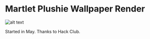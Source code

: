 # Martlet Plushie Wallpaper Render
![alt text](https://github.com/Boleklolo/BlenderPlush/blob/main/MartletPlushieWallpaperFinalRender.png?raw=true)

Started in May. Thanks to Hack Club.

